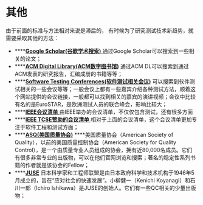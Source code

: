 # 其他

由于前面的标准与方法相对来说是滞后的， 有时候为了研究测试技术新趋势，就需要采取其他的方法：

* \*\*\*\*[**Google Scholar\(谷歌学术搜索\)** ](https://scholar.google.com/)通过Google Scholar可以搜索到一些相关的论文； 
* \*\*\*\*[**ACM Digital Library\(ACM数字图书馆\)**](https://dl.acm.org/) 通过ACM DL可以搜索到通过ACM发表的研究报告，汇编成册的书籍等等； 
* \*\*\*\*[**Software Testing Conferences\(软件测试相关会议\)**](https://testingconferences.org/) 可以搜索到软件测试相关的一些会议等等；一般会议上都有一些嘉宾介绍各种测试方法，顺着这个网站提供的会议链接，一般都可以找到相关的嘉宾的演讲视频；会议中比较有名的是EuroSTAR，是欧洲测试人员的联合峰会，影响比较大； 
* \*\*\*\*[**IEEE会议清单** ](https://ieeexplore.ieee.org/browse/conferences/topic)由IEEE举办的会议清单，不仅仅包含测试，还有很多方面 
* \*\*\*\*[**IEEE TCSE赞助的会议清单** ](https://tc.computer.org/tcse/conferences/tcse-sponsored-conferences/)相对于上面的会议清单，这个会议清单更加专注于软件工程和测试方面； 
* \*\*\*\*[**ASQ\(美国质量协会\)**](https://asq.org/quality-press) ****美国质量协会（American Society of Quality），以前的美国质量控制协会（American Society for Quality Control），是一个由质量专业人员组成的协会，拥有近80,000名成员。它们有很多非常专业的出版物，可以在他们官网浏览和搜索；著名的稳定性系列书籍的作者就是该协会的Fellow； 
* \*\*\*\*[**JUSE**](https://www.juse.or.jp/) 日本科学家和工程师联盟是由日本政府科学和技术机构于1946年5月成立的，旨在“应对社会的快速发展”。小柳健一（Kenichi Koyanagi）和石川一郎（Ichiro Ishikawa）是JUSE的创始人。它们有一些QC相关的少量出版物；

